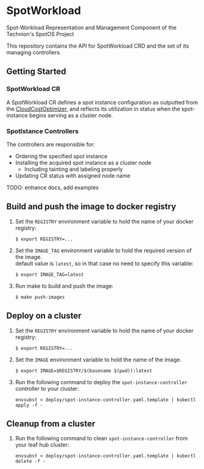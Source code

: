 # SpotWorkload
Spot-Workload Representation and Management Component of the Technion's SpotOS Project

This repository contains the API for SpotWorkload CRD and the set of its managing controllers. 

## Getting Started

### SpotWorkload CR
A SpotWorkload CR defines a spot instance configuration as outputted from the [CloudCostOptimizer](https://github.com/AdiY10/CloudCostOptimizer), and reflects its utilization in status when the spot-instance begins serving as a cluster node.

### SpotIstance Controllers
The controllers are responsible for:
- Ordering the specified spot instance
- Installing the acquired spot instance as a cluster node
    - Including tainting and labeling properly
- Updating CR status with assigned node name

TODO: enhance docs, add examples

## Build and push the image to docker registry

1.  Set the `REGISTRY` environment variable to hold the name of your docker registry:
    ```
    $ export REGISTRY=...
    ```

1.  Set the `IMAGE_TAG` environment variable to hold the required version of the image.  
    default value is `latest`, so in that case no need to specify this variable:
    ```
    $ export IMAGE_TAG=latest
    ```

1.  Run make to build and push the image:
    ```
    $ make push-images
    ```

## Deploy on a cluster

1.  Set the `REGISTRY` environment variable to hold the name of your docker registry:
    ```
    $ export REGISTRY=...
    ```

1.  Set the `IMAGE` environment variable to hold the name of the image.

    ```
    $ export IMAGE=$REGISTRY/$(basename $(pwd)):latest
    ```

1.  Run the following command to deploy the `spot-instance-controller` controller to your cluster:
    ```
    envsubst < deploy/spot-instance-controller.yaml.template | kubectl apply -f -
    ```

## Cleanup from a cluster

1.  Run the following command to clean `spot-instance-controller` from your leaf hub cluster:
    ```
    envsubst < deploy/spot-instance-controller.yaml.template | kubectl delete -f -
    ```
